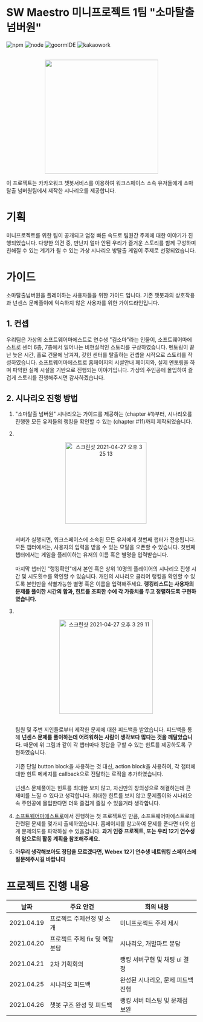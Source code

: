 # SW Maestro 미니프로젝트 1팀 "소마탈출 넘버원"
![npm](https://img.shields.io/badge/npm-v6.11.3-green?style=flat-square)
![node](https://img.shields.io/badge/node-v10.16.3-green?style=flat-square)
![goormIDE](https://img.shields.io/badge/goormIDE-blue?style=flat-square)
![kakaowork](https://img.shields.io/badge/kakaoWork-yellow?style=flat-square)
<br/><br/>
<p align ="center"><img src = "https://user-images.githubusercontent.com/59948675/116198245-af0d6b00-a770-11eb-83d3-f1d69abaad3f.jpeg" width = "300px" /></p>
이 프로젝트는 카카오워크 챗봇서비스를 이용하여 워크스페이스 소속 유저들에게 소마탈출 넘버원팀에서 제작한 시나리오를 제공합니다.

# 기획
미니프로젝트를 위한 팀이 공개되고 엄청 빠른 속도로 팀원간 주제에 대한 이야기가 진행되었습니다. 다양한 의견 중, 만난지 얼마 안된 우리가 즐거운 스토리를 함께 구성하며 친해질 수 있는 계기가 될 수 있는 가상 시나리오 방탈출 게임이 주제로 선정되었습니다.

# 가이드    
소마탈출넘버원을 플레이하는 사용자들을 위한 가이드 입니다. 기존 챗봇과의 상호작용과 넌센스 문제풀이에 익숙하지 않은 사용자를 위한 가이드라인입니다.

## 1. 컨셉
우리팀은 가상의 소프트웨어마에스트로 연수생 "김소마"라는 인물이, 소프트웨어마에스트로 센터 6층, 7층에서 일어나는 비현실적인 스토리를 구상하였습니다. 멘토링이 끝난 늦은 시간, 홀로 건물에 남겨져, 갖힌 센터를 탈출하는 컨셉을 시작으로 스토리를 작성하였습니다. 소프트웨어마에스트로 홈페이지의 시설안내 페이지와, 실제 멘토링을 하며 파악한 실제 시설을 기반으로 진행되는 이야기입니다. 가상의 주인공에 몰입하여 즐겁게 스토리를 진행해주시면 감사하겠습니다.

## 2. 시나리오 진행 방법   
1. "소마탈출 넘버원" 시나리오는 가이드를 제공하는 (chapter #1)부터, 시나리오를 진행한 모든 유저들의 랭킹을 확인할 수 있는 (chapter #11)까지 제작되었습니다.
2. <br><p align="center"><img width="215" alt="스크린샷 2021-04-27 오후 3 25 13" src="https://user-images.githubusercontent.com/59948675/116195222-e24dfb00-a76c-11eb-99f0-3b3a87bb9b4a.png"/></p>
<br>서버가 실행되면, 워크스페이스에 소속된 모든 유저에게 첫번째 챕터가 전송됩니다. 모든 챕터에서는, 사용자의 입력을 받을 수 있는 모달을 오픈할 수 있습니다. 첫번째 챕터에서는 게임을 플레이하는 유저의 이름 혹은 별명을 입력받습니다.<br><br>마지막 챕터인 "랭킹확인"에서 본인 혹은 상위 10명의 플레이어의 시나리오 진행 시간 및 시도횟수를 확인할 수 있습니다. 개인의 시나리오 클리어 랭킹을 확인할 수 있도록 본인만을 식별가능한 별명 혹은 이름을 입력해주세요. <b>랭킹리스트는 사용자의 문제를 풀이한 시간의 합과, 힌트를 조회한 수에 각 가중치를 두고 정렬하도록 구현하였습니다.</b>
                                                                                                     
3. <br><p align="center"><img width="248" alt="스크린샷 2021-04-27 오후 3 29 11" src="https://user-images.githubusercontent.com/59948675/116195558-55f00800-a76d-11eb-8792-97e2a53c10dd.png"></p><br>
팀원 및 주변 지인들로부터 제작한 문제에 대한 피드백을 받았습니다. 피드백을 통해 <b>넌센스 문제를 풀이하는데 어려워하는 사람이 생각보다 많다는 것을 깨달았습니다.</b> 때문에 위 그림과 같이 각 챕터마다 정답을 구할 수 있는 힌트를 제공하도록 구현하였습니다.<br><br>기존 단일 button block을 사용하는 것 대신, action block을 사용하여, 각 챕터에 대한 힌트 메세지를 callback으로 전달하는 로직을 추가하였습니다.
<br><br>넌센스 문제풀이는 힌트를 최대한 보지 않고, 자신만의 창의성으로 해결하는데 큰 재미를 느낄 수 있다고 생각합니다. 최대한 힌트를 보지 않고 문제풀이와 시나리오속 주인공에 몰입한다면 더욱 즐겁게 즐길 수 있을거라 생각합니다.

4. [소프트웨어마에스트로](https://www.swmaestro.org/sw/main/main.do)에서 진행하는 첫 프로젝트인 만큼, 소프트웨어마에스트로에 관련된 문제를 몇가지 출제하였습니다. 홈페이지를 참고하여 문제를 푼다면 더욱 쉽게 문제의도를 파악하실 수 있을겁니다. <b>과거 인증 프로젝트, 또는 우리 12기 연수생의 앞으로의 활동 계획을 참조해주세요.</b>

5. <b>아무리 생각해보아도 정답을 모르겠다면, Webex 12기 연수생 네트워킹 스페이스에 질문해주시길 바랍니다</b>

# 프로젝트 진행 내용

|날짜|주요 안건|회의 내용|
|------|-------------|--------------|
|2021.04.19|프로젝트 주제선정 및 소개|미니프로젝트 주제 제시|
|2021.04.20|프로젝트 주제 fix 및 역할분담|시나리오, 개발파트 분담|
|2021.04.21|2차 기획회의|랭킹 서버구현 및 채팅 ui 결정|
|2021.04.25|시나리오 피드백|완성된 시나리오, 문제 피드백 진행|
|2021.04.26|챗봇 구조 완성 및 피드백 |랭킹 서버 테스팅 및 문제점 보완|

